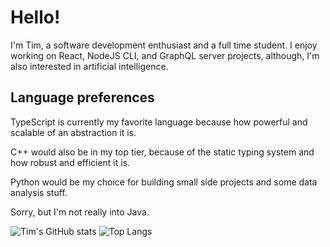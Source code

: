 # Hello!

I'm Tim, a software development enthusiast and a full time student.
I enjoy working on React, NodeJS CLI, and GraphQL server projects, although, I'm also interested in artificial intelligence.

## Language preferences
TypeScript is currently my favorite language because how powerful and scalable of an abstraction it is.

C++ would also be in my top tier, because of the static typing system and how robust and efficient it is.

Python would be my choice for building small side projects and some data analysis stuff.

Sorry, but I'm not really into Java.


![Tim's GitHub stats](https://github-readme-stats.vercel.app/api?username=timthedev07&show_icons=true&theme=gruvbox)
![Top Langs](https://github-readme-stats.vercel.app/api/top-langs/?username=timthedev07)
